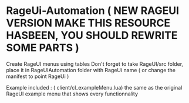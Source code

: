 # RageUi-Automation ( NEW RAGEUI VERSION MAKE THIS RESOURCE HASBEEN, YOU SHOULD REWRITE SOME PARTS )
Create RageUI menus using tables
Don't forget to take RageUI/src folder, place it in RageUIAutomation folder with RageUi name ( or change the manifest to point RageUi )

Example included : ( client/cl_exampleMenu.lua) the same as the original RageUI example menu that shows every functionnality
